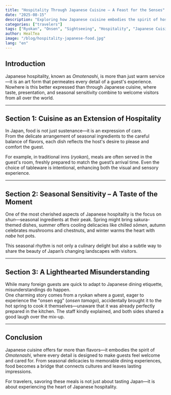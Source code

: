 ```yaml
---
title: "Hospitality Through Japanese Cuisine – A Feast for the Senses"
date: "2025-08-15"
description: "Exploring how Japanese cuisine embodies the spirit of hospitality and delights visitors from around the world."
categories: ["travelers"]
tags: ["Ryokan", "Onsen", "Sightseeing", "Hospitality", "Japanese Cuisine", "Inbound"]
author: HealTea
image: "/blog/hospitality-japanese-food.jpg"
lang: "en"
---
```


## Introduction

Japanese hospitality, known as *Omotenashi*, is more than just warm service—it is an art form that permeates every detail of a guest's experience. Nowhere is this better expressed than through Japanese cuisine, where taste, presentation, and seasonal sensitivity combine to welcome visitors from all over the world.

---

## Section 1: Cuisine as an Extension of Hospitality

In Japan, food is not just sustenance—it is an expression of care.  
From the delicate arrangement of seasonal ingredients to the careful balance of flavors, each dish reflects the host's desire to please and comfort the guest.

For example, in traditional inns (*ryokan*), meals are often served in the guest's room, freshly prepared to match the guest’s arrival time. Even the choice of tableware is intentional, enhancing both the visual and sensory experience.

---

## Section 2: Seasonal Sensitivity – A Taste of the Moment

One of the most cherished aspects of Japanese hospitality is the focus on *shun*—seasonal ingredients at their peak. Spring might bring sakura-themed dishes, summer offers cooling delicacies like chilled *sōmen*, autumn celebrates mushrooms and chestnuts, and winter warms the heart with *nabe* hot pots.

This seasonal rhythm is not only a culinary delight but also a subtle way to share the beauty of Japan’s changing landscapes with visitors.

---

## Section 3: A Lighthearted Misunderstanding

While many foreign guests are quick to adapt to Japanese dining etiquette, misunderstandings do happen.  
One charming story comes from a ryokan where a guest, eager to experience the "onsen egg" (*onsen tamago*), accidentally brought it to the hot spring to cook it themselves—unaware that it was already perfectly prepared in the kitchen. The staff kindly explained, and both sides shared a good laugh over the mix-up.

---

## Conclusion

Japanese cuisine offers far more than flavors—it embodies the spirit of *Omotenashi*, where every detail is designed to make guests feel welcome and cared for. From seasonal delicacies to memorable dining experiences, food becomes a bridge that connects cultures and leaves lasting impressions.

For travelers, savoring these meals is not just about tasting Japan—it is about experiencing the heart of Japanese hospitality.

